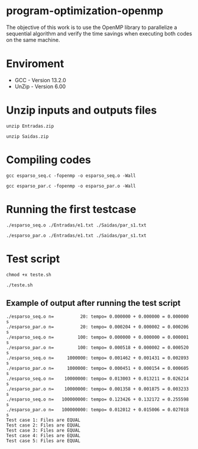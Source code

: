 # program-optimization-openmp
The objective of this work is to use the OpenMP library to parallelize a sequential algorithm and verify the time savings when executing both codes on the same machine.

# Enviroment
- GCC - Version 13.2.0
- UnZip - Version 6.00

# Unzip inputs and outputs files
```console
unzip Entradas.zip
```
```console
unzip Saidas.zip
```

# Compiling codes
```console
gcc esparso_seq.c -fopenmp -o esparso_seq.o -Wall
```
```console
gcc esparso_par.c -fopenmp -o esparso_par.o -Wall
```

# Running the first testcase
```console
./esparso_seq.o ./Entradas/e1.txt ./Saidas/par_s1.txt
```
```console
./esparso_par.o ./Entradas/e1.txt ./Saidas/par_s1.txt
```

# Test script
```console
chmod +x teste.sh
```

```console
./teste.sh
```
## Example of output after running the test script
```console
./esparso_seq.o n=          20: tempo= 0.000000 + 0.000000 = 0.000000 s
./esparso_par.o n=          20: tempo= 0.000204 + 0.000002 = 0.000206 s
./esparso_seq.o n=         100: tempo= 0.000000 + 0.000000 = 0.000001 s
./esparso_par.o n=         100: tempo= 0.000518 + 0.000002 = 0.000520 s
./esparso_seq.o n=     1000000: tempo= 0.001462 + 0.001431 = 0.002893 s
./esparso_par.o n=     1000000: tempo= 0.000451 + 0.000154 = 0.000605 s
./esparso_seq.o n=    10000000: tempo= 0.013003 + 0.013211 = 0.026214 s
./esparso_par.o n=    10000000: tempo= 0.001358 + 0.001875 = 0.003233 s
./esparso_seq.o n=   100000000: tempo= 0.123426 + 0.132172 = 0.255598 s
./esparso_par.o n=   100000000: tempo= 0.012012 + 0.015006 = 0.027018 s
Test case 1: Files are EQUAL
Test case 2: Files are EQUAL
Test case 3: Files are EQUAL
Test case 4: Files are EQUAL
Test case 5: Files are EQUAL
```
